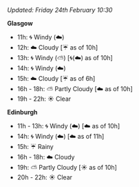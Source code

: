 *Updated: Friday 24th February 10:30*

**Glasgow**

* 11h: :cyclone: Windy (:cloud:)
* 12h: :cloud: Cloudy [:umbrella: as of 10h]
* 13h: :cyclone: Windy (:partly_sunny:) [:cyclone:(:cloud:) as of 10h]
* 14h: :cyclone: Windy (:cloud:)
* 15h: :cloud: Cloudy [:umbrella: as of 6h]
* 16h - 18h: :partly_sunny: Partly Cloudy [:cloud: as of 10h]
* 19h - 22h: :sunny: Clear

**Edinburgh**

* 11h - 13h: :cyclone: Windy (:cloud:) [:cloud: as of 10h]
* 14h: :cyclone: Windy (:cloud:) [:cloud: as of 11h]
* 15h: :umbrella: Rainy
* 16h - 18h: :cloud: Cloudy
* 19h: :partly_sunny: Partly Cloudy [:sunny: as of 10h]
* 20h - 22h: :sunny: Clear
